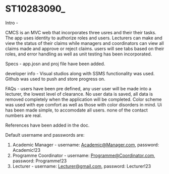 # ST10283090_
Intro - 

CMCS is an MVC web that incorporates three usres and their their tasks. The app uses identity to authorize roles and users. Lecturers can make and view the status of their claims while managers and coordinators can view all claims made and approve or reject claims. users will see tabs based on their roles, and error handling as well as unit testing has been incorporated. 

Specs - app.josn and proj file have been added.

developer info - Visual studios along with SSMS functionality was used. Github was used to push and store progress on. 

FAQs - users have been pre defined, any user user will be made into a lecturer, the lowest level of clearance.
      No user data is saved, all data is removed completely when the application will be completed.
      Color scheme was used with eye comfort as well as those with color disorders in mind.
      Ui has been made simple, to accomodate all users.
      none of the contact numbers are real.

References have been added in the doc.

Default username and passwords are: 
1. Academic Manager - username: Academic@Manager.com,     password: Academic!23
2. Programme Coordinator - username: Programme@Coordinator.com,     password: Programme!23
3. Lecturer - username: Lecturer@gmail.com,     password: Lecturer!23
